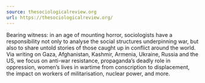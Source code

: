 ```yaml
---
source: thesociologicalreview.org
url: https://thesociologicalreview.org/
---
```


Bearing witness: in an age of mounting horror, sociologists have a responsibility not only to analyse the social structures underpinning war, but also to share untold stories of those caught up in conflict around the world. Via writing on Gaza, Afghanistan, Kashmir, Armenia, Ukraine, Russia and the US, we focus on anti-war resistance, propaganda’s deadly role in oppression, women’s lives in wartime from conscription to displacement, the impact on workers of militarisation, nuclear power, and more.
